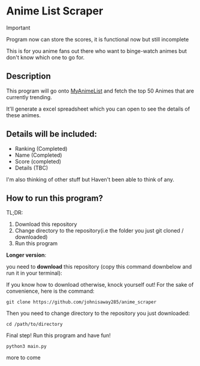 # Anime List Scraper
> [!IMPORTANT]
> Program now can store the scores, it is functional now but still incomplete

This is for you anime fans out there who want to binge-watch animes but don't know which one to go for.

## Description
This program will go onto [MyAnimeList](https://myanimelist.net/topanime.php) and fetch the top 50 Animes that are currently trending.

It'll generate a excel spreadsheet which you can open to see the details of these animes.

## Details will be included:
- Ranking (Completed)
- Name (Completed)
- Score (completed)
- Details (TBC)

I'm also thinking of other stuff but Haven't been able to think of any.

## How to run this program?
 TL;DR:
 1. Download this repository
 2. Change directory to the repository(i.e the folder you just git cloned / downloaded)
 3. Run this program

 **Longer version**:
 
 you need to **download** this repository (copy this command downbelow and run it in your terminal):

If you know how to download otherwise, knock yourself out! For the sake of convenience, here is the command:
```
git clone https://github.com/johnisaway285/anime_scraper
```

Then you need to change directory to the repository you just downloaded:
```
cd /path/to/directory
```

Final step! Run this program and have fun!
```
python3 main.py
```

more to come